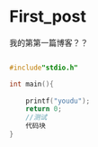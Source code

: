 # First_post






我的第第一篇博客？？

```

```

```c
#include"stdio.h"

int main(){
    
    printf("youdu");
    return 0;
    //测试
    代码块
}
```


